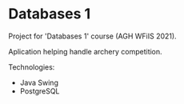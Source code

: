 # Databases 1

Project for 'Databases 1' course (AGH WFiIS 2021).

Aplication helping handle archery competition.

Technologies:
- Java Swing
- PostgreSQL

